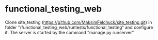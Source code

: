# functional_testing_web
Clone site_testing (https://github.com/MaksimFelchuck/site_testing.git) in folder 
"/functional_testing_web/runtests/functional_testing" and configure it.
The server is started by the command "manage.py runserver"
